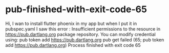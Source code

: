 # pub-finished-with-exit-code-65
Hi, I wan to install flutter phoenix in my app but when I put it in pubspec.yaml I saw this error :
Insufficient permissions to the resource in https://pub.dartlang.org package repository. You can modify credential using:
pub token add https://pub.dartlang.org
pub get failed (65;     pub token add https://pub.dartlang.org)
Process finished with exit code 65
